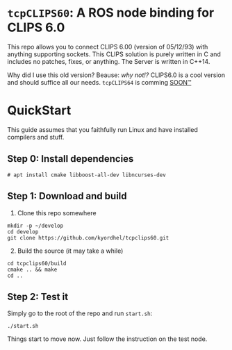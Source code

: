 # `tcpCLIPS60`: A ROS node binding for CLIPS 6.0
This repo allows you to connect CLIPS 6.00 (version of 05/12/93) with anything supporting sockets.
This CLIPS solution is purely written in C and includes no patches, fixes, or anything.
The Server is written in C++14.

Why did I use this old version? Beause: _why not!?_
CLIPS6.0 is a cool version and should suffice all our needs.
`tcpCLIPS64` is comming [SOON™](https://wowwiki-archive.fandom.com/wiki/Soon)

# QuickStart

This guide assumes that you faithfully run Linux and have installed compilers and stuff.


## Step 0: Install dependencies
```
# apt install cmake libboost-all-dev libncurses-dev
```


## Step 1: Download and build
1. Clone this repo somewhere
```
mkdir -p ~/develop
cd develop
git clone https://github.com/kyordhel/tcpclips60.git
```

2. Build the source (it may take a while)
```
cd tcpclips60/build
cmake .. && make
cd ..
```


## Step 2: Test it
Simply go to the root of the repo and run `start.sh`:
```
./start.sh
```

Things start to move now.
Just follow the instruction on the test node.
